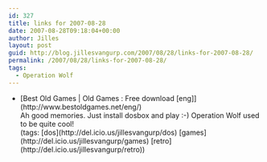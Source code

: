 ```yaml
---
id: 327
title: links for 2007-08-28
date: 2007-08-28T09:18:04+00:00
author: Jilles
layout: post
guid: http://blog.jillesvangurp.com/2007/08/28/links-for-2007-08-28/
permalink: /2007/08/28/links-for-2007-08-28/
tags:
  - Operation Wolf
---
```

<ul class="delicious">
	<li>
		<div class="delicious-link">[Best Old Games | Old Games : Free download [eng]](http://www.bestoldgames.net/eng/)</div>
		<div class="delicious-extended">Ah good memories. Just install dosbox and play :-) Operation Wolf used to be quite cool!</div>
		<div class="delicious-tags">(tags: [dos](http://del.icio.us/jillesvangurp/dos) [games](http://del.icio.us/jillesvangurp/games) [retro](http://del.icio.us/jillesvangurp/retro))</div>
	</li>
</ul>
